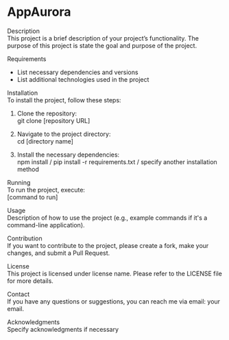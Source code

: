 # AppAurora

Description  
This project is a brief description of your project’s functionality. The purpose of this project is state the goal and purpose of the project.

Requirements  
- List necessary dependencies and versions
- List additional technologies used in the project

Installation  
To install the project, follow these steps:

1. Clone the repository:  
   git clone [repository URL]
   
2. Navigate to the project directory:  
   cd [directory name]
   
3. Install the necessary dependencies:  
   npm install / pip install -r requirements.txt / specify another installation method

Running  
To run the project, execute:  
[command to run]

Usage  
Description of how to use the project (e.g., example commands if it's a command-line application).

Contribution  
If you want to contribute to the project, please create a fork, make your changes, and submit a Pull Request.

License  
This project is licensed under license name. Please refer to the LICENSE file for more details.

Contact  
If you have any questions or suggestions, you can reach me via email: your email.

Acknowledgments  
Specify acknowledgments if necessary

